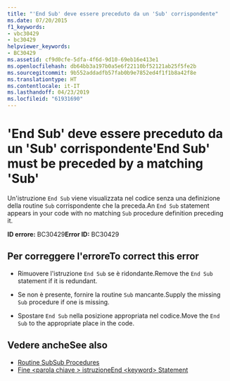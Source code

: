 ```yaml
---
title: "'End Sub' deve essere preceduto da un 'Sub' corrispondente"
ms.date: 07/20/2015
f1_keywords:
- vbc30429
- bc30429
helpviewer_keywords:
- BC30429
ms.assetid: cf9d0cfe-5dfa-4f6d-9d10-69eb16e413e1
ms.openlocfilehash: db64bb3a197b0a5e6f22110bf52121ab25f5fe2b
ms.sourcegitcommit: 9b552addadfb57fab0b9e7852ed4f1f1b8a42f8e
ms.translationtype: HT
ms.contentlocale: it-IT
ms.lasthandoff: 04/23/2019
ms.locfileid: "61931690"
---
```

# <a name="end-sub-must-be-preceded-by-a-matching-sub"></a><span data-ttu-id="bb426-102">'End Sub' deve essere preceduto da un 'Sub' corrispondente</span><span class="sxs-lookup"><span data-stu-id="bb426-102">'End Sub' must be preceded by a matching 'Sub'</span></span>
<span data-ttu-id="bb426-103">Un'istruzione `End Sub` viene visualizzata nel codice senza una definizione della routine `Sub` corrispondente che la preceda.</span><span class="sxs-lookup"><span data-stu-id="bb426-103">An `End Sub` statement appears in your code with no matching `Sub` procedure definition preceding it.</span></span>  
  
 <span data-ttu-id="bb426-104">**ID errore:** BC30429</span><span class="sxs-lookup"><span data-stu-id="bb426-104">**Error ID:** BC30429</span></span>  
  
## <a name="to-correct-this-error"></a><span data-ttu-id="bb426-105">Per correggere l'errore</span><span class="sxs-lookup"><span data-stu-id="bb426-105">To correct this error</span></span>  
  
- <span data-ttu-id="bb426-106">Rimuovere l'istruzione `End Sub` se è ridondante.</span><span class="sxs-lookup"><span data-stu-id="bb426-106">Remove the `End Sub` statement if it is redundant.</span></span>  
  
- <span data-ttu-id="bb426-107">Se non è presente, fornire la routine `Sub` mancante.</span><span class="sxs-lookup"><span data-stu-id="bb426-107">Supply the missing `Sub` procedure if one is missing.</span></span>  
  
- <span data-ttu-id="bb426-108">Spostare `End Sub` nella posizione appropriata nel codice.</span><span class="sxs-lookup"><span data-stu-id="bb426-108">Move the `End Sub` to the appropriate place in the code.</span></span>  
  
## <a name="see-also"></a><span data-ttu-id="bb426-109">Vedere anche</span><span class="sxs-lookup"><span data-stu-id="bb426-109">See also</span></span>

- [<span data-ttu-id="bb426-110">Routine Sub</span><span class="sxs-lookup"><span data-stu-id="bb426-110">Sub Procedures</span></span>](../../visual-basic/programming-guide/language-features/procedures/sub-procedures.md)
- [<span data-ttu-id="bb426-111">Fine \<parola chiave > istruzione</span><span class="sxs-lookup"><span data-stu-id="bb426-111">End \<keyword> Statement</span></span>](../../visual-basic/language-reference/statements/end-keyword-statement.md)
